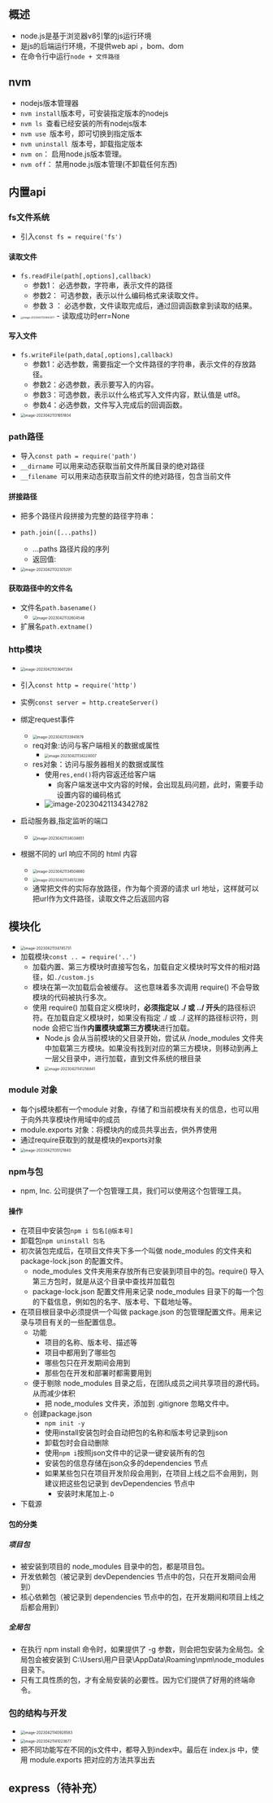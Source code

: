 ## 概述

- node.js是基于浏览器v8引擎的js运行环境
- 是js的后端运行环境，不提供web api ，bom、dom
- 在命令行中运行`node + 文件路径`

## nvm

- nodejs版本管理器
- `nvm install`版本号，可安装指定版本的nodejs
- `nvm ls `查看已经安装的所有nodejs版本
- `nvm use `版本号，即可切换到指定版本
- `nvm uninstall `版本号，卸载指定版本
- `nvm on`： 启用node.js版本管理。
- `nvm off`： 禁用node.js版本管理(不卸载任何东西)

## 内置api

### fs文件系统

- 引入`const fs = require('fs')`

#### 读取文件

- `fs.readFile(path[,options],callback)`
  - 参数1： 必选参数，字符串，表示文件的路径
  - 参数2： 可选参数，表示以什么编码格式来读取文件。
  - 参数 3 ： 必选参数，文件读取完成后，通过回调函数拿到读取的结果。
- <img src="https://thdlrt.oss-cn-beijing.aliyuncs.com/image-20230421130942977.png" alt="image-20230421130942977" style="zoom:33%;" />
  - 读取成功时err=None

#### 写入文件

- `fs.writeFile(path,data[,options],callback)`
  - 参数1：必选参数，需要指定一个文件路径的字符串，表示文件的存放路径。
  - 参数2：必选参数，表示要写入的内容。
  - 参数3：可选参数，表示以什么格式写入文件内容，默认值是 utf8。
  - 参数4：必选参数，文件写入完成后的回调函数。
- <img src="https://thdlrt.oss-cn-beijing.aliyuncs.com/image-20230421131651804.png" alt="image-20230421131651804" style="zoom:50%;" />

### path路径

- 导入`const path = require('path')`
- `__dirname` 可以用来动态获取当前文件所属目录的绝对路径
- `__filename `可以用来动态获取当前文件的绝对路径，包含当前文件

#### 拼接路径

- 把多个路径片段拼接为完整的路径字符串：

- `path.join([...paths])`
  - ...paths <string> 路径片段的序列
  - 返回值: <string>
- <img src="https://thdlrt.oss-cn-beijing.aliyuncs.com/image-20230421132305291.png" alt="image-20230421132305291" style="zoom:50%;" />

#### 获取路径中的文件名

- 文件名`path.basename() `
  - <img src="https://thdlrt.oss-cn-beijing.aliyuncs.com/image-20230421132604546.png" alt="image-20230421132604546" style="zoom:50%;" />
- 扩展名`path.extname() `

### http模块

- <img src="https://thdlrt.oss-cn-beijing.aliyuncs.com/image-20230421133647264.png" alt="image-20230421133647264" style="zoom:50%;" />

- 引入`const http = require('http')`
- 实例`const server = http.createServer()`
- 绑定request事件
  - <img src="https://thdlrt.oss-cn-beijing.aliyuncs.com/image-20230421133941879.png" alt="image-20230421133941879" style="zoom:50%;" />
  - req对象:访问与客户端相关的数据或属性
    - <img src="https://thdlrt.oss-cn-beijing.aliyuncs.com/image-20230421134224007.png" alt="image-20230421134224007" style="zoom:50%;" />
  - res对象：访问与服务器相关的数据或属性
    - 使用`res,end()`将内容返还给客户端
      - 向客户端发送中文内容的时候，会出现乱码问题，此时，需要手动设置内容的编码格式
    - ![image-20230421134342782](https://thdlrt.oss-cn-beijing.aliyuncs.com/image-20230421134342782.png)
- 启动服务器,指定监听的端口
  - <img src="https://thdlrt.oss-cn-beijing.aliyuncs.com/image-20230421134034651.png" alt="image-20230421134034651" style="zoom:50%;" />

- 根据不同的 url 响应不同的 html 内容
  - <img src="https://thdlrt.oss-cn-beijing.aliyuncs.com/image-20230421134504660.png" alt="image-20230421134504660" style="zoom:50%;" />
  - <img src="https://thdlrt.oss-cn-beijing.aliyuncs.com/image-20230421134512389.png" alt="image-20230421134512389" style="zoom:50%;" />
  - 通常把文件的实际存放路径，作为每个资源的请求 url 地址，这样就可以把url作为文件路径，读取文件之后返回内容

## 模块化

- <img src="https://thdlrt.oss-cn-beijing.aliyuncs.com/image-20230421134745731.png" alt="image-20230421134745731" style="zoom:50%;" />
- 加载模块`const .. = require('..')`
  - 加载内置、第三方模块时直接写包名，加载自定义模块时写文件的相对路径，如`./custom.js`
  - 模块在第一次加载后会被缓存。 这也意味着多次调用 require() 不会导致模块的代码被执行多次。
  - 使用 require() 加载自定义模块时，**必须指定以 ./ 或 ../ 开头**的路径标识符。在加载自定义模块时，如果没有指定 ./ 或 ../ 这样的路径标识符，则 node 会把它当作**内置模块或第三方模块**进行加载。
    - Node.js 会从当前模块的父目录开始，尝试从 /node_modules 文件夹中加载第三方模块。如果没有找到对应的第三方模块，则移动到再上一层父目录中，进行加载，直到文件系统的根目录
    - <img src="https://thdlrt.oss-cn-beijing.aliyuncs.com/image-20230421141256841.png" alt="image-20230421141256841" style="zoom:50%;" />

### module 对象

- 每个js模块都有一个module 对象，存储了和当前模块有关的信息，也可以用于向外共享模块作用域中的成员
-  module.exports 对象：将模块内的成员共享出去，供外界使用
  - 通过require获取到的就是模块的exports对象
  - <img src="https://thdlrt.oss-cn-beijing.aliyuncs.com/image-20230421135121840.png" alt="image-20230421135121840" style="zoom:50%;" />

### npm与包

- npm, Inc. 公司提供了一个包管理工具，我们可以使用这个包管理工具。

#### 操作

- 在项目中安装包`npm i 包名[@版本号]`
- 卸载包`npm uninstall 包名`
- 初次装包完成后，在项目文件夹下多一个叫做 node_modules 的文件夹和 package-lock.json 的配置文件。
  - node_modules 文件夹用来存放所有已安装到项目中的包。require() 导入第三方包时，就是从这个目录中查找并加载包
  - package-lock.json 配置文件用来记录 node_modules 目录下的每一个包的下载信息，例如包的名字、版本号、下载地址等。
- 在项目根目录中必须提供一个叫做 package.json 的包管理配置文件。用来记录与项目有关的一些配置信息。
  - 功能
    - 项目的名称、版本号、描述等
    - 项目中都用到了哪些包
    - 哪些包只在开发期间会用到
    - 那些包在开发和部署时都需要用到
  - 便于剔除 node_modules 目录之后，在团队成员之间共享项目的源代码。从而减少体积
    - 把 node_modules 文件夹，添加到 .gitignore 忽略文件中。
  - 创建package.json
    - `npm init -y`
    - 使用install安装包时会自动把包的名称和版本号记录到json
    - 卸载包时会自动删除
    - 使用`npm i`按照json文件中的记录一键安装所有的包
    - 安装包的信息存储在json众多的dependencies 节点
    - 如果某些包只在项目开发阶段会用到，在项目上线之后不会用到，则建议把这些包记录到 devDependencies 节点中
      - 安装时末尾加上`-D`
- 下载源

#### 包的分类

##### 项目包

- 被安装到项目的 node_modules 目录中的包，都是项目包。
-  开发依赖包（被记录到 devDependencies 节点中的包，只在开发期间会用到） 
- 核心依赖包（被记录到 dependencies 节点中的包，在开发期间和项目上线之后都会用到）

##### 全局包

- 在执行 npm install 命令时，如果提供了 -g 参数，则会把包安装为全局包。全局包会被安装到 C:\Users\用户目录\AppData\Roaming\npm\node_modules 目录下。
- 只有工具性质的包，才有全局安装的必要性。因为它们提供了好用的终端命令。

### 包的结构与开发

- <img src="https://thdlrt.oss-cn-beijing.aliyuncs.com/image-20230421140928583.png" alt="image-20230421140928583" style="zoom:50%;" />
-  <img src="https://thdlrt.oss-cn-beijing.aliyuncs.com/image-20230421141023677.png" alt="image-20230421141023677" style="zoom:50%;" />
- 把不同功能写在不同的js文件中，都导入到index中。最后在 index.js 中，使用 module.exports 把对应的方法共享出去

## express（待补充）